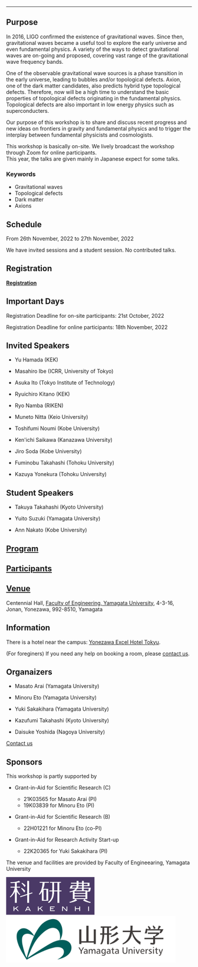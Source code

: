 ---

## Purpose

In 2016, LIGO confirmed the existence of gravitational waves. Since then, gravitational waves became a useful tool to explore the early universe and even fundamental physics. A variety of the ways to detect gravitational waves are on-going and proposed, covering vast range of the gravitational wave frequency bands.

One of the observable gravitational wave sources is a phase transition in the early universe, leading to bubbles and/or topological defects. Axion, one of the dark matter candidates, also predicts hybrid type topological defects. Therefore, now will be a high time to understand the basic properties of topological defects originating in the fundamental physics. Topological defects are also important in low energy physics such as superconducters. 

Our purpose of this workshop is to share and discuss recent progress and new ideas on frontiers in gravity and fundamental physics and
to trigger the interplay between fundamental physicists and cosmologists.

This workshop is basically on-site. We lively broadcast the workshop through Zoom for online participants.  
This year, the talks are given mainly in Japanese expect for some talks.

### Keywords

- Gravitational waves
- Topological defects
- Dark matter
- Axions


## Schedule

From 26th November, 2022 to 27th November, 2022

We have invited sessions and a student session. No contributed talks.

## Registration

[**Registration**](https://docs.google.com/forms/d/e/1FAIpQLScQ7cZczh49vsoBibnotlcjHMDr4zpHkij-wIlkZcfzcFgOag/viewform?usp=sf_link)

## Important Days

Registration Deadline for on-site participants: 21st October, 2022

Registration Deadline for online participants: 18th November, 2022

## Invited Speakers

- Yu Hamada (KEK)

- Masahiro Ibe (ICRR, University of Tokyo)

- Asuka Ito (Tokyo Institute of Technology)

- Ryuichiro Kitano (KEK)

- Ryo Namba (RIKEN)

- Muneto Nitta (Keio University)

- Toshifumi Noumi (Kobe University)

- Ken'ichi Saikawa (Kanazawa University)

- Jiro Soda (Kobe University)

- Fuminobu Takahashi (Tohoku University)

- Kazuya Yonekura (Tohoku University)

## Student Speakers

- Takuya Takahashi (Kyoto University)

- Yuito Suzuki (Yamagata University)

- Ann Nakato (Kobe University)

## [Program](program)

## [Participants](participants)

## [Venue](https://goo.gl/maps/SRyD9WjDTtY7XSceA)

Centennial Hall,
[Faculty of Engineering,
Yamagata University](https://www.yz.yamagata-u.ac.jp/en/), 
4-3-16, Jonan, Yonezawa, 992-8510, Yamagata

## Information

There is a hotel near the campus: [Yonezawa Excel Hotel Tokyu](https://www.tokyuhotels.co.jp/yonezawa-e/index.html).

(For foreginers) If you need any help on booking a room, please [contact us](https://docs.google.com/forms/d/e/1FAIpQLSe-WvHLB6pjCyKTq3vbE7N5C_1kKwo4OvinEA9pueLrgdbBWg/viewform?usp=sf_link).

## Organaizers

- Masato Arai (Yamagata University)

- Minoru Eto (Yamagata University)

- Yuki Sakakihara (Yamagata University)

- Kazufumi Takahashi (Kyoto University)

- Daisuke Yoshida (Nagoya University)


[Contact us](https://docs.google.com/forms/d/e/1FAIpQLSe-WvHLB6pjCyKTq3vbE7N5C_1kKwo4OvinEA9pueLrgdbBWg/viewform?usp=sf_link)


## Sponsors

This workshop is partly supported by 

- Grant-in-Aid for Scientific Research (C)
    - 21K03565 for Masato Arai (PI)
    - 19K03839 for Minoru Eto (PI)

- Grant-in-Aid for Scientific Research (B) 
    - 22H01221 for Minoru Eto (co-PI)

- Grant-in-Aid for Research Activity Start-up
    - 22K20365 for Yuki Sakakihara (PI)

The venue and facilities are provided by Faculty of Engineearing, Yamagata University


<img src="KAKENHIlogo_L.jpg" width="240"> <img src="YU-logomark01.png" width="460">





